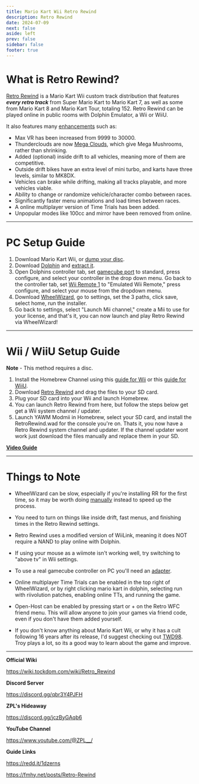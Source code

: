 ```yaml
---
title: Mario Kart Wii Retro Rewind
description: Retro Rewind
date: 2024-07-09
next: false
aside: left
prev: false
sidebar: false
footer: true
---
```

# What is Retro Rewind?

[Retro Rewind](https://discord.gg/qbr3Y4PJFH) is a Mario Kart Wii custom track distribution that features ***every retro track*** from Super Mario Kart to Mario Kart 7, as well as some from Mario Kart 8 and Mario Kart Tour, totaling 152. Retro Rewind can be played online in public rooms with Dolphin Emulator, a Wii or WiiU.

It also features many [enhancements](https://ibb.co/RCckmdT) such as:

* Max VR has been increased from 9999 to 30000.
* Thunderclouds are now [Mega Clouds](https://i.imgur.com/8H54rGH.mp4), which give Mega Mushrooms, rather than shrinking.
* Added (optional) inside drift to all vehicles, meaning more of them are competitive. 
* Outside drift bikes have an extra level of mini turbo, and karts have three levels, similar to MK8DX.
* Vehicles can brake while drifting, making all tracks playable, and more vehicles viable.
* Ability to change or randomize vehicle/character combo between races.
* Significantly faster menu animations and load times between races.
* A online multiplayer version of Time Trials has been added.
* Unpopular modes like 100cc and mirror have been removed from online.

***

# PC Setup Guide

1. Download Mario Kart Wii, or [dump your disc](https://youtu.be/36nNq49tfSM). 
1. Download [Dolphin](https://dolphin-emu.org/download/) and [extract it](https://fmhy.net/file-tools#file-archivers).
1. Open Dolphins controller tab, set [gamecube port](https://i.ibb.co/SXtDkXt/image.png) to standard, press configure, and select your controller in the drop down menu. Go back to the controller tab, set [Wii Remote 1](https://i.ibb.co/wYk0R4L/image.png) to "Emulated Wii Remote," press configure, and select your mouse from the dropdown menu. 
1. Download [WheelWizard](https://github.com/patchzyy/WheelWizard/releases), go to settings, set the 3 paths, click save, select home, run the installer.
1. Go back to settings, select "Launch Mii channel," create a Mii to use for your license, and that's it, you can now launch and play Retro Rewind via WheelWizard!

***

# Wii / WiiU Setup Guide

**Note** - This method requires a disc.

1. Install the Homebrew Channel using this [guide for Wii](https://wii.hacks.guide/) or this [guide for WiiU](https://youtu.be/w44Iz3HQuIo).
1. Download [Retro Rewind](https://discord.gg/UxHmgNdPxw) and drag the files to your SD card.
1. Plug your SD card into your Wii and launch Homebrew. 
1. You can launch Retro Rewind from here, but follow the steps below get get a Wii system channel / updater.
1. Launch YAWM Modmii in Homebrew, select your SD card, and install the RetroRewind.wad for the console you're on. Thats it, you now have a Retro Rewind system channel and updater. If the channel updater wont work just download the files manually and replace them in your SD.

**[Video Guide](https://youtu.be/qH4ou21r8ic)**

***

# Things to Note

* WheelWizard can be slow, especially if you're installing RR for the first time, so it may be worth doing [manually](https://youtu.be/ZiQ7WAOlJOk) instead to speed up the process. 

* You need to turn on things like inside drift, fast menus, and finishing times in the Retro Rewind settings.

* Retro Rewind uses a modified version of WiiLink, meaning it does NOT require a NAND to play online with Dolphin.

* If using your mouse as a wiimote isn't working well, try switching to "above tv" in Wii settings. 

* To use a real gamecube controller on PC you'll need an [adapter](https://dolphin-emu.org/docs/guides/how-use-official-gc-controller-adapter-wii-u/).

* Online multiplayer Time Trials can be enabled in the top right of WheelWizard, or by right clicking mario kart in dolphin, selecting run with riivolution patches, enabling online TTs, and running the game.

* Open-Host can be enabled by pressing start or + on the Retro WFC friend menu. This will allow anyone to join your games via friend code, even if you don't have them added yourself.

* If you don't know anything about Mario Kart Wii, or why it has a cult following 16 years after its release, I'd suggest checking out [TWD98](https://www.youtube.com/@TWD98). Troy plays a lot, so its a good way to learn about the game and improve.

***

**Official Wiki**

https://wiki.tockdom.com/wiki/Retro_Rewind

**Discord Server**

https://discord.gg/qbr3Y4PJFH

**ZPL's Hideaway**

https://discord.gg/jczByGAqb6

**YouTube Channel**

https://www.youtube.com/@ZPL__/

**Guide Links**

https://redd.it/1dzerns 

https://fmhy.net/posts/Retro-Rewind
